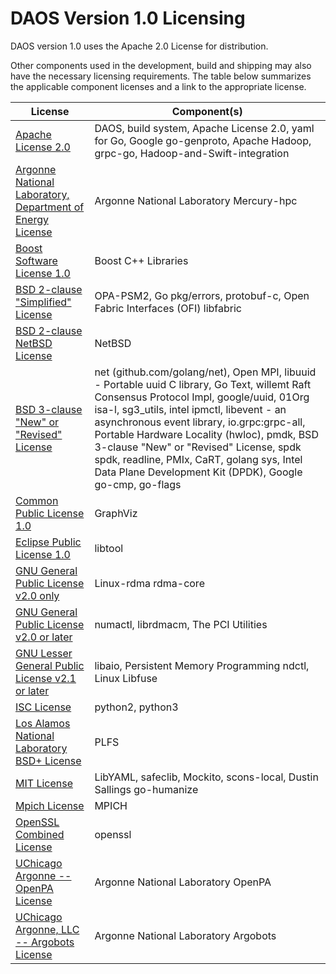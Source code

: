 # DAOS Version 1.0 Licensing

DAOS version 1.0 uses the Apache 2.0 License for distribution.

Other components used in the development, build and shipping may also have the necessary licensing requirements. The table below summarizes the applicable component licenses and a link to the appropriate license.


|License|Component(s)|
|----|----|
|[Apache License 2.0](ApacheLicense2.md)|DAOS, build system, Apache License 2.0, yaml for Go, Google go-genproto, Apache Hadoop, grpc-go, Hadoop-and-Swift-integration|
|[Argonne National Laboratory, Department of Energy License](Argonne_DOE_License.md)|Argonne National Laboratory Mercury-hpc|
|[Boost Software License 1.0](Boost_License.md)|Boost C++ Libraries|
|[BSD 2-clause "Simplified" License](BSD_2_ClauseLicense.md)|OPA-PSM2, Go pkg/errors, protobuf-c, Open Fabric Interfaces (OFI) libfabric|
|[BSD 2-clause NetBSD License](NetBSD_License.md)|NetBSD|
|[BSD 3-clause "New" or "Revised" License](BSD_3_ClauseLicense.md)|net (github.com/golang/net), Open MPI, libuuid - Portable uuid C library, Go Text, willemt Raft Consensus Protocol Impl, google/uuid, 01Org isa-l, sg3_utils, intel ipmctl, libevent - an asynchronous event library, io.grpc:grpc-all, Portable Hardware Locality (hwloc), pmdk, BSD 3-clause "New" or "Revised" License, spdk spdk, readline, PMIx, CaRT, golang sys, Intel Data Plane Development Kit (DPDK), Google go-cmp, go-flags|
|[Common Public License 1.0](CommonPublic_License.md)|GraphViz|
|[Eclipse Public License 1.0](Eclipse_License.md)|libtool|
|[GNU General Public License v2.0 only](GNU_General_Public_License.md)|Linux-rdma rdma-core|
|[GNU General Public License v2.0 or later](GNU_General_Public_License.md)|numactl, librdmacm, The PCI Utilities|
|[GNU Lesser General Public License v2.1 or later](GNU_Lesser_Public_License.md)|libaio, Persistent Memory Programming ndctl, Linux Libfuse|
|[ISC License](ISC_License.md)|python2, python3|
|[Los Alamos National Laboratory BSD+ License](LosAlamos_License.md)|PLFS|
|[MIT License](MIT_License.md)|LibYAML, safeclib, Mockito, scons-local, Dustin Sallings go-humanize|
|[Mpich License](MPICH_License.md)|MPICH|
|[OpenSSL Combined License](OpenSSL_License.md)|openssl|
|[UChicago Argonne -- OpenPA License](Argonne_OPA_License.md)|Argonne National Laboratory OpenPA|
|[UChicago Argonne, LLC -- Argobots License](Argobots_License.md)|Argonne National Laboratory Argobots|


